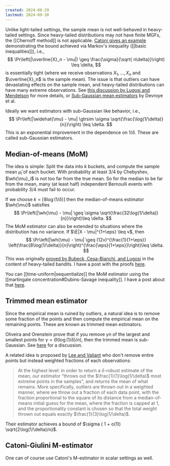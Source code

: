 ```yaml
---
created: 2024-08-29
lastmod: 2024-09-30
---
```


Unlike light-tailed settings, the sample mean is not well-behaved in heavy-tailed settings. Since heavy-tailed distributions may not have finite MGFs, the [[Chernoff method]] is not applicable. [Catoni gives an example](https://arxiv.org/abs/1009.2048) demonstrating the bound achieved via Markov's inequality ([[basic inequalities]]), i.e., 
$$
\Pr\left(|\overline{X}_n - \mu|) \geq \frac{\sigma}{\sqrt{ n\delta}}\right) \leq \delta,
$$
is essentially tight (where we receive observations $X_1,\dots,X_n$ and $\overline{X}_n$ is the sample mean). The issue is that outliers can have devastating effects on the sample mean, and heavy-tailed distributions can have many extreme observations. See [this discussion by Lugosi and Mendelson](https://arxiv.org/pdf/1907.11391) for more details, or [Sub-Gaussian mean estimators](https://econ.upf.edu/~lugosi/subgaussian.pdf) by Devroye et al. 

Ideally we want estimators with sub-Gaussian like behavior, i.e., 
$$
\Pr\left(|\widehat{\mu} - \mu| \gtrsim \sigma \sqrt{\frac{\log(1/\delta)}{n}}\right) \leq \delta.
$$
This is an exponential improvement in the dependence on $1/\delta$. These are called sub-Gaussian estimators. 
## Median-of-means (MoM)
The idea is simple: Split the data into $k$ buckets, and compute the sample mean $\widehat{\mu}_i$ of each bucket. With probability at least $3/4$ by Chebyshev, $\wh{\mu}_i$ is not too far from the true mean. So for the median to be far from the mean, many (at least half) independent Bernoulli events with probability 3/4 must fail to occur. 

If we choose $k = \lceil 8\log(1/\delta)\rceil$ then the median-of-means estimator $\wh{\mu}$ satisfies 
$$
\Pr\left(|\wh{\mu} - \mu| \geq \sigma \sqrt{\frac{32\log(1/\delta)}{n}}\right)\leq \delta.
$$
The MoM estimator can also be extended to situations where the distribution has no variance. If $\E|X - \mu|^{1+\eps} \leq v$, then 
$$
\Pr\left(|\wh{\mu} - \mu| \geq (12v)^{\frac{1}{1+\eps}} \left(\frac{8\log(1/\delta)}{n}\right)^{\frac{\eps}{1+\eps}}\right)\leq \delta.
$$
This was originally [proved by Bubeck, Cesa-Bianchi, and Lugosi](https://arxiv.org/abs/1209.1727) in the content of heavy-tailed bandits. I have a post with the proofs [here](https://benchugg.com/research_notes/median-of-means-univariate/). 

You can [[time-uniform|sequentialize]] the MoM estimator using the [[martingale concentration#Dubins-Savage inequality]]. I have a post about that [here](https://benchugg.com/research_notes/sequential-median-of-means/). 

## Trimmed mean estimator 
Since the empirical mean is ruined by outliers, a natural idea is to remove some fraction of the points and then compute the empirical mean on the remaining points. These are known as trimmed mean estimators. 

Oliveira and Orenstein prove that if you remove $\gamma n$ of the largest and smallest points for $\gamma = \Theta(\log(1/\delta)/n)$, then the trimmed mean is sub-Gaussian. See [here](https://arxiv.org/pdf/1907.11391) for a discussion. 

A related idea is proposed by [Lee and Valiant](https://arxiv.org/pdf/2011.08384) who don't remove entire points but instead weighted fractions of each observations: 
> At the highest level: in order to return a $\delta$-robust estimate of the mean, our estimator “throws out the $\frac{1}{1}\log(1/\delta)$ most extreme points in the samples”, and returns the mean of what remains. More specifically, outliers are thrown out in a weighted manner, where we throw out a fraction of each data point, with the fraction proportional to the square of its distance from a median-of-means initial guess for the mean, where the fraction is capped at 1, and the proportionality constant is chosen so that the total weight thrown out equals exactly $\frac{1}{3}\log(1/\delta)$. 

Their estimator achieves a bound of $\sigma ( 1 + o(1)) \sqrt{2\log(1/\delta)/n}$. 

## Catoni-Giulini M-estimator
One can of course use Catoni's M-estimator in scalar settings as well. 
